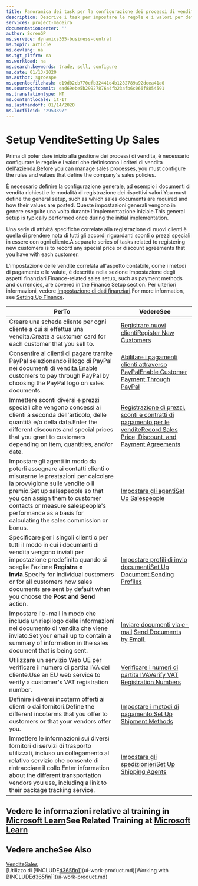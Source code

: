 ```yaml
---
title: Panoramica dei task per la configurazione dei processi di vendita | Documenti Microsoft
description: Descrive i task per impostare le regole e i valori per definire i criteri e processi di vendita.
services: project-madeira
documentationcenter: ''
author: SorenGP
ms.service: dynamics365-business-central
ms.topic: article
ms.devlang: na
ms.tgt_pltfrm: na
ms.workload: na
ms.search.keywords: trade, sell, configure
ms.date: 01/13/2020
ms.author: sgroespe
ms.openlocfilehash: d19d02cb770efb32441d4b1282789a92deea41a0
ms.sourcegitcommit: ead69ebe5b29927876a4fb23afb6c066f8854591
ms.translationtype: HT
ms.contentlocale: it-IT
ms.lasthandoff: 01/14/2020
ms.locfileid: "2953397"
---
```

# <a name="setting-up-sales"></a><span data-ttu-id="95f10-103">Setup Vendite</span><span class="sxs-lookup"><span data-stu-id="95f10-103">Setting Up Sales</span></span>
<span data-ttu-id="95f10-104">Prima di poter dare inizio alla gestione dei processi di vendita, è necessario configurare le regole e i valori che definiscono i criteri di vendita dell'azienda.</span><span class="sxs-lookup"><span data-stu-id="95f10-104">Before you can manage sales processes, you must configure the rules and values that define the company's sales policies.</span></span>

<span data-ttu-id="95f10-105">È necessario definire la configurazione generale, ad esempio i documenti di vendita richiesti e le modalità di registrazione dei rispettivi valori.</span><span class="sxs-lookup"><span data-stu-id="95f10-105">You must define the general setup, such as which sales documents are required and how their values are posted.</span></span> <span data-ttu-id="95f10-106">Queste impostazioni generali vengono in genere eseguite una volta durante l'implementazione iniziale.</span><span class="sxs-lookup"><span data-stu-id="95f10-106">This general setup is typically performed once during the initial implementation.</span></span>

<span data-ttu-id="95f10-107">Una serie di attività specifiche correlate alla registrazione di nuovi clienti è quella di prendere nota di tutti gli accordi riguardanti sconti o prezzi speciali in essere con ogni cliente.</span><span class="sxs-lookup"><span data-stu-id="95f10-107">A separate series of tasks related to registering new customers is to record any special price or discount agreements that you have with each customer.</span></span>

<span data-ttu-id="95f10-108">L'impostazione delle vendite correlata all'aspetto contabile, come i metodi di pagamento e le valute, è descritta nella sezione Impostazione degli aspetti finanziari.</span><span class="sxs-lookup"><span data-stu-id="95f10-108">Finance-related sales setup, such as payment methods and currencies, are covered in the Finance Setup section.</span></span> <span data-ttu-id="95f10-109">Per ulteriori informazioni, vedere [Impostazione di dati finanziari](finance-setup-finance.md).</span><span class="sxs-lookup"><span data-stu-id="95f10-109">For more information, see [Setting Up Finance](finance-setup-finance.md).</span></span>

| <span data-ttu-id="95f10-110">Per</span><span class="sxs-lookup"><span data-stu-id="95f10-110">To</span></span> | <span data-ttu-id="95f10-111">Vedere</span><span class="sxs-lookup"><span data-stu-id="95f10-111">See</span></span> |
| --- | --- |
| <span data-ttu-id="95f10-112">Creare una scheda cliente per ogni cliente a cui si effettua una vendita.</span><span class="sxs-lookup"><span data-stu-id="95f10-112">Create a customer card for each customer that you sell to.</span></span> |[<span data-ttu-id="95f10-113">Registrare nuovi clienti</span><span class="sxs-lookup"><span data-stu-id="95f10-113">Register New Customers</span></span>](sales-how-register-new-customers.md) |
| <span data-ttu-id="95f10-114">Consentire ai clienti di pagare tramite PayPal selezionando il logo di PayPal nei documenti di vendita.</span><span class="sxs-lookup"><span data-stu-id="95f10-114">Enable customers to pay through PayPal by choosing the PayPal logo on sales documents.</span></span> |[<span data-ttu-id="95f10-115">Abilitare i pagamenti clienti attraverso PayPal</span><span class="sxs-lookup"><span data-stu-id="95f10-115">Enable Customer Payment Through PayPal</span></span>](sales-how-enable-payment-service-extensions.md) |
| <span data-ttu-id="95f10-116">Immettere sconti diversi e prezzi speciali che vengono concessi ai clienti a seconda dell'articolo, delle quantità e/o della data.</span><span class="sxs-lookup"><span data-stu-id="95f10-116">Enter the different discounts and special prices that you grant to customers depending on item, quantities, and/or date.</span></span> |[<span data-ttu-id="95f10-117">Registrazione di prezzi, sconti e contratti di pagamento per le vendite</span><span class="sxs-lookup"><span data-stu-id="95f10-117">Record Sales Price, Discount, and Payment Agreements</span></span>](sales-how-record-sales-price-discount-payment-agreements.md) |
| <span data-ttu-id="95f10-118">Impostare gli agenti in modo da poterli assegnare ai contatti clienti o misurarne le prestazioni per calcolare la provvigione sulle vendite o il premio.</span><span class="sxs-lookup"><span data-stu-id="95f10-118">Set up salespeople so that you can assign them to customer contacts or measure salespeople's performance as a basis for calculating the sales commission or bonus.</span></span> |[<span data-ttu-id="95f10-119">Impostare gli agenti</span><span class="sxs-lookup"><span data-stu-id="95f10-119">Set Up Salespeople</span></span>](sales-how-setup-salespeople.md) |
| <span data-ttu-id="95f10-120">Specificare per i singoli clienti o per tutti il modo in cui i documenti di vendita vengono inviati per impostazione predefinita quando si sceglie l'azione **Registra e invia**.</span><span class="sxs-lookup"><span data-stu-id="95f10-120">Specify for individual customers or for all customers how sales documents are sent by default when you choose the **Post and Send** action.</span></span> |[<span data-ttu-id="95f10-121">Impostare profili di invio documenti</span><span class="sxs-lookup"><span data-stu-id="95f10-121">Set Up Document Sending Profiles</span></span>](sales-how-setup-document-send-profiles.md) |
| <span data-ttu-id="95f10-122">Impostare l'e-mail in modo che includa un riepilogo delle informazioni nel documento di vendita che viene inviato.</span><span class="sxs-lookup"><span data-stu-id="95f10-122">Set your email up to contain a summary of information in the sales document that is being sent.</span></span> |<span data-ttu-id="95f10-123">[Inviare documenti via e-mail](ui-how-send-documents-email.md).</span><span class="sxs-lookup"><span data-stu-id="95f10-123">[Send Documents by Email](ui-how-send-documents-email.md).</span></span> |
|<span data-ttu-id="95f10-124">Utilizzare un servizio Web UE per verificare il numero di partita IVA del cliente.</span><span class="sxs-lookup"><span data-stu-id="95f10-124">Use an EU web service to verify a customer's VAT registration number.</span></span>|[<span data-ttu-id="95f10-125">Verificare i numeri di partita IVA</span><span class="sxs-lookup"><span data-stu-id="95f10-125">Verify VAT Registration Numbers</span></span>](finance-setup-vat.md)|
|<span data-ttu-id="95f10-126">Definire i diversi incoterm offerti ai clienti o dai fornitori.</span><span class="sxs-lookup"><span data-stu-id="95f10-126">Define the different incoterms that you offer to customers or that your vendors offer you.</span></span>|[<span data-ttu-id="95f10-127">Impostare i metodi di pagamento:</span><span class="sxs-lookup"><span data-stu-id="95f10-127">Set Up Shipment Methods</span></span>](sales-how-set-up-shipment-methods.md)|
|<span data-ttu-id="95f10-128">Immettere le informazioni sui diversi fornitori di servizi di trasporto utilizzati, incluso un collegamento al relativo servizio che consente di rintracciare il collo.</span><span class="sxs-lookup"><span data-stu-id="95f10-128">Enter information about the different transportation vendors you use, including a link to their package tracking service.</span></span>|[<span data-ttu-id="95f10-129">Impostare gli spedizionieri</span><span class="sxs-lookup"><span data-stu-id="95f10-129">Set Up Shipping Agents</span></span>](sales-how-to-set-up-shipping-agents.md)|

## <a name="see-related-training-at-microsoft-learnlearnmodulestrade-get-started-dynamics-365-business-central"></a><span data-ttu-id="95f10-130">Vedere le informazioni relative al training in [Microsoft Learn](/learn/modules/trade-get-started-dynamics-365-business-central/)</span><span class="sxs-lookup"><span data-stu-id="95f10-130">See Related Training at [Microsoft Learn](/learn/modules/trade-get-started-dynamics-365-business-central/)</span></span>

## <a name="see-also"></a><span data-ttu-id="95f10-131">Vedere anche</span><span class="sxs-lookup"><span data-stu-id="95f10-131">See Also</span></span>
[<span data-ttu-id="95f10-132">Vendite</span><span class="sxs-lookup"><span data-stu-id="95f10-132">Sales</span></span>](sales-manage-sales.md)  
<span data-ttu-id="95f10-133">[Utilizzo di [!INCLUDE[d365fin](includes/d365fin_md.md)]](ui-work-product.md)</span><span class="sxs-lookup"><span data-stu-id="95f10-133">[Working with [!INCLUDE[d365fin](includes/d365fin_md.md)]](ui-work-product.md)</span></span>
